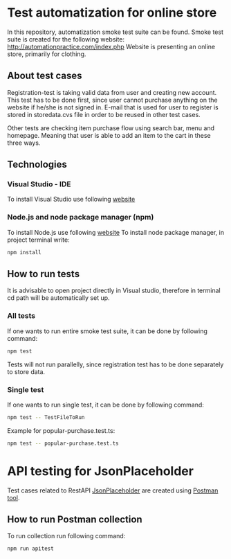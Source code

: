 # Test automatization for online store 

In this repository, automatization smoke test suite can be found. 
Smoke test suite is created for the following website: http://automationpractice.com/index.php
Website is presenting an online store, primarily for clothing. 

## About test cases 

Registration-test is taking valid data from user and creating new account.
This test has to be done first, since user cannot purchase anything on the website 
if he/she is not signed in. 
E-mail that is used for user to register is stored in storedata.cvs file
in order to be reused in other test cases. 

Other tests are checking item purchase flow using search bar, menu and homepage.
Meaning that user is able to add an item to the cart in these three ways.

## Technologies

### Visual Studio - IDE 
To install Visual Studio use following [website](https://visualstudio.microsoft.com/)

### Node.js and node package manager (npm)
To install Node.js use following [website](https://nodejs.org/en/)
To install node package manager, in project terminal write:
```bash
npm install
```

## How to run tests 
It is advisable to open project directly in Visual studio, therefore in terminal cd path will be automatically set up. 
### All tests 
If one wants to run entire smoke test suite, it can be done by following command:
```bash
npm test 
```
Tests will not run parallelly, since registration test has to be done separately to store data. 
### Single test 
If one wants to run single test, it can be done by following command:
```bash
npm test -- TestFileToRun 
```
Example for popular-purchase.test.ts:
```bash
npm test -- popular-purchase.test.ts
```

# API testing for JsonPlaceholder

Test cases related to RestAPI [JsonPlaceholder](https://jsonplaceholder.typicode.com/) are created using [Postman tool](https://www.postman.com/).

## How to run Postman collection
To run collection run following command:
```bash
npm run apitest
```
